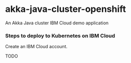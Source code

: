 # akka-java-cluster-openshift
An Akka Java cluster IBM Cloud demo application

### Steps to deploy to Kubernetes on IBM Cloud

Create an IBM Cloud account.

TODO

